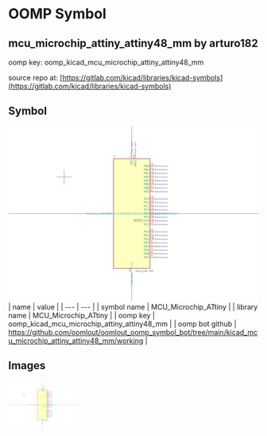 # OOMP Symbol  
## mcu_microchip_attiny_attiny48_mm  by arturo182  
  
oomp key: oomp_kicad_mcu_microchip_attiny_attiny48_mm  
  
source repo at: [https://gitlab.com/kicad/libraries/kicad-symbols](https://gitlab.com/kicad/libraries/kicad-symbols)  
## Symbol  
  
[![working.png](working_600.png)](working.png)  
| name | value | 
| --- | --- | 
| symbol name | MCU_Microchip_ATtiny | 
| library name | MCU_Microchip_ATtiny | 
| oomp key | oomp_kicad_mcu_microchip_attiny_attiny48_mm | 
| oomp bot github | https://github.com/oomlout/oomlout_oomp_symbol_bot/tree/main/kicad_mcu_microchip_attiny_attiny48_mm/working | 
## Images  
  
[![working.png](working_140.png)](working.png)  
